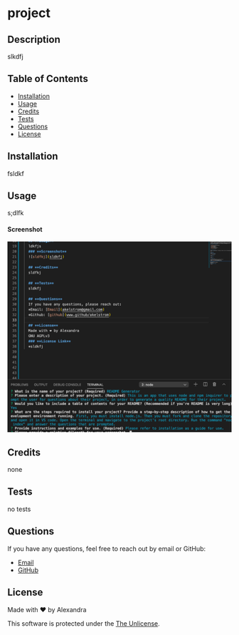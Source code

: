 # **project**
  
  ## **Description**
  slkdfj
  ## **Table of Contents**
  * [Installation](#installation)
  * [Usage](#usage)
  * [Credits](#credits)
  * [Tests](#tests)
  * [Questions](#questions)
  * [License](#license)
  
  ## **Installation**
  fsldkf

  ## **Usage**
  s;dlfk
  #### **Screenshot**
  ![screenshot](screenshot.png)

  ## **Credits**
  none

  ## **Tests**
  no tests

  ## **Questions**
  If you have any questions, feel free to reach out by email or GitHub: <br/>
  * [Email](mailto:akelstrom@gmail.com)
  * [GitHub](www.github.com/akelstrom)
  
  ## **License**
  Made with ❤️ by Alexandra  

  This software is protected under the [The Unlicense](undefined).
